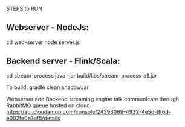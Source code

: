 STEPS to RUN

Webserver - NodeJs:
--------------------
cd web-server
node server.js

Backend server - Flink/Scala:
------------------------------
cd stream-process
java -jar build/libs/stream-process-all.jar

To build:
gradle clean shadowJar

Webserver and Backend streaming engine talk communicate through RabbitMQ queue hosted on cloud.
https://api.cloudamqp.com/console/24393069-4932-4e5d-8f6d-e002fe0e3af5/details

